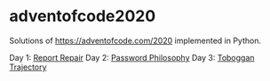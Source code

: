# adventofcode2020
Solutions of https://adventofcode.com/2020 implemented in Python.

Day 1: [Report Repair](https://github.com/lukasrieger-dev/adventofcode2020/blob/main/01-aoc-2020/day1.py)
Day 2: [Password Philosophy](https://github.com/lukasrieger-dev/adventofcode2020/blob/main/02-aoc-2020/day2.py)
Day 3: [Toboggan Trajectory](https://github.com/lukasrieger-dev/adventofcode2020/blob/main/03-aoc-2020/day3.py)
